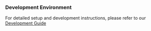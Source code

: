 ### Development Environment

For detailed setup and development instructions, please refer to our [Development Guide](../docs/how-to-develop.md)
